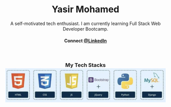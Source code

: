 <h1 align="center">Yasir Mohamed</h1>

<p align="center">
A self-motivated tech enthusiast. I am currently learning Full Stack Web Developer Bootcamp.
</p>

<h4 align="center">
Connect <a href="https://www.linkedin.com/in/yasir-wiifto/_">@LinkedIn</a>
</h4>


<br/>
<h3 align="center">
My Tech Stacks
<img src="assets/images/tech-stacks.png" alt="stacks"/>

</h3>
